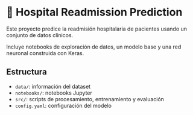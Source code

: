 # 🏥 Hospital Readmission Prediction

Este proyecto predice la readmisión hospitalaria de pacientes usando un conjunto de datos clínicos.

Incluye notebooks de exploración de datos, un modelo base y una red neuronal construida con Keras.

## Estructura
- `data/`: información del dataset
- `notebooks/`: notebooks Jupyter
- `src/`: scripts de procesamiento, entrenamiento y evaluación
- `config.yaml`: configuración del modelo
